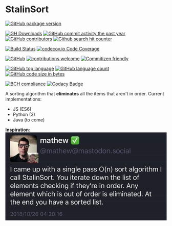 # StalinSort

[![GitHub package version](https://img.shields.io/github/package-json/v/Berkmann18/StalinSort.svg)](https://github.com/Berkmann18/StalinSort)


[![GH Downloads](https://img.shields.io/github/downloads/Berkmann18/StalinSort/total.svg)](https://github.com/Berkmann18/StalinSort/network/members)
[![GitHub commit activity the past year](https://img.shields.io/github/commit-activity/y/Berkmann18/StalinSort.svg)](https://github.com/Berkmann18/StalinSort/graphs/commit-activity)
[![GitHub contributors](https://img.shields.io/github/contributors/Berkmann18/StalinSort.svg)](https://github.com/Berkmann18/StalinSort/graphs/contributors)
[![Github search hit counter](https://img.shields.io/github/search/Berkmann18/StalinSort/goto.svg)](https://github.com/Berkmann18/StalinSort/graphs/traffic)

[![Build Status](https://travis-ci.org/Berkmann18/StalinSort.svg?branch=master)](https://travis-ci.org/Berkmann18/StalinSort)
[![codecov.io Code Coverage](https://img.shields.io/codecov/c/github/Berkmann18/StalinSort.svg?maxAge=2592000)](https://codecov.io/github/Berkmann18/StalinSort?branch=master)

[![GitHub](https://img.shields.io/github/license/Berkmann18/StalinSort.svg)](https://github.com/Berkmann18/StalinSort/blob/master/LICENSE)
[![contributions welcome](https://img.shields.io/badge/contributions-welcome-brightgreen.svg?style=flat)](https://github.com/Berkmann18/StalinSort/issues)
[![Commitizen friendly](https://img.shields.io/badge/commitizen-friendly-brightgreen.svg)](http://commitizen.github.io/cz-cli/)

[![GitHub top language](https://img.shields.io/github/languages/top/Berkmann18/StalinSort.svg)](https://github.com/Berkmann18/StalinSort)
[![GitHub language count](https://img.shields.io/github/languages/count/Berkmann18/StalinSort.svg)](https://github.com/Berkmann18/StalinSort)
[![GitHub code size in bytes](https://img.shields.io/github/languages/code-size/Berkmann18/StalinSort.svg)](https://github.com/Berkmann18/StalinSort)

[![BCH compliance](https://bettercodehub.com/edge/badge/Berkmann18/StalinSort?branch=master)](https://bettercodehub.com/)
[![Codacy Badge](https://api.codacy.com/project/badge/Grade/a772e53fef984a558ef4741392bd926d)](https://www.codacy.com/app/maxieberkmann/StalinSort?utm_source=github.com&amp;utm_medium=referral&amp;utm_content=Berkmann18/StalinSort&amp;utm_campaign=Badge_Grade)

A sorting algorithm that __eliminates__ all the items that aren't in order.
Current implementations:
-   JS (ES6)
-   Python (3)
-   Java (to come)

**Inspiration**:
![Inspiration](./inspiration.jpg)
